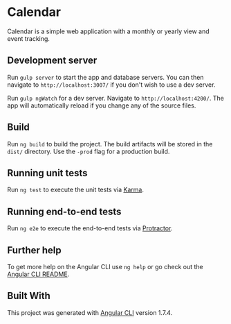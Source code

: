 # Calendar

Calendar is a simple web application with a monthly or yearly view and event tracking.

## Development server

Run `gulp server` to start the app and database servers. You can then navigate to `http://localhost:3007/` if you don't wish to use a dev server.

Run `gulp ngWatch` for a dev server. Navigate to `http://localhost:4200/`. The app will automatically reload if you change any of the source files.

## Build

Run `ng build` to build the project. The build artifacts will be stored in the `dist/` directory. Use the `-prod` flag for a production build.

## Running unit tests

Run `ng test` to execute the unit tests via [Karma](https://karma-runner.github.io).

## Running end-to-end tests

Run `ng e2e` to execute the end-to-end tests via [Protractor](http://www.protractortest.org/).

## Further help

To get more help on the Angular CLI use `ng help` or go check out the [Angular CLI README](https://github.com/angular/angular-cli/blob/master/README.md).

## Built With

This project was generated with [Angular CLI](https://github.com/angular/angular-cli) version 1.7.4.
